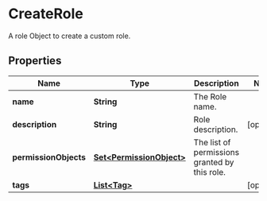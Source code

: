 

# CreateRole

A role Object to create a custom role.

## Properties

| Name | Type | Description | Notes |
|------------ | ------------- | ------------- | -------------|
|**name** | **String** | The Role name. |  |
|**description** | **String** | Role description. |  [optional] |
|**permissionObjects** | [**Set&lt;PermissionObject&gt;**](PermissionObject.md) | The list of permissions granted by this role. |  |
|**tags** | [**List&lt;Tag&gt;**](Tag.md) |  |  [optional] |



